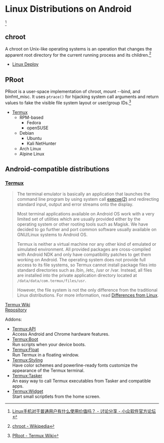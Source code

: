 # Linux Distributions on Android
[^appinn]

[^appinn]: [Linux手机对于普通用户有什么使用价值吗？ - 讨论分享 - 小众软件官方论坛](https://meta.appinn.net/t/topic/34966)

## chroot
A chroot on Unix-like operating systems is an operation that changes the apparent root directory for the current running process and its children.[^chroot-wiki]

- [Linux Deploy](https://github.com/meefik/linuxdeploy)

[^chroot-wiki]: [chroot - Wikipedia](https://en.wikipedia.org/wiki/Chroot)

## PRoot
PRoot is a user-space implementation of chroot, mount --bind, and binfmt_misc. It uses `ptrace()` for hijacking system call arguments and return values to fake the visible file system layout or user/group IDs.[^proot-wiki]

- [Termux](https://wiki.termux.com/wiki/PRoot)
  - RPM-based
    - Fedora
    - openSUSE
  - Debian
    - Ubuntu
    - Kali NetHunter
  - Arch Linux
  - Alpine Linux

[^proot-wiki]: [PRoot - Termux Wiki](https://wiki.termux.com/wiki/PRoot)

## Android-compatible distributions
### [Termux](https://termux.dev)
> The terminal emulator is basically an application that launches the command line program by using system call [execve(2)](https://www.man7.org/linux/man-pages/man2/execve.2.html) and redirecting standard input, output and error streams onto the display.
> 
> Most terminal applications available on Android OS work with a very limited set of utilities which are usually provided either by the operating system or other rooting tools such as Magisk. We have decided to go further and port common software usually available on GNU/Linux systems to Android OS.
> 
> Termux is neither a virtual machine nor any other kind of emulated or simulated environment. All provided packages are cross-compiled with Android NDK and only have compatibility patches to get them working on Android. The operating system does not provide full access to its file systems, so Termux cannot install package files into standard directories such as /bin, /etc, /usr or /var. Instead, all files are installed into the private application directory located at `/data/data/com.termux/files/usr`.
> 
> However, the file system is not the only difference from the traditional Linux distributions. For more information, read [Differences from Linux](https://wiki.termux.com/wiki/Differences_from_Linux).

[Termux Wiki](https://wiki.termux.com/wiki/Main_Page)  
[Repository](https://github.com/termux/termux-app)

Addons:
- [Termux:API](https://wiki.termux.com/wiki/Termux:API)  
  Access Android and Chrome hardware features.
- [Termux:Boot](https://wiki.termux.com/wiki/Termux:Boot)  
  Run scripts when your device boots.
- [Termux:Float](https://wiki.termux.com/wiki/Termux:Float)  
  Run Termux in a floating window.
- [Termux:Styling](https://wiki.termux.com/wiki/Termux:Styling)  
  Have color schemes and powerline-ready fonts customize the appearance of the Termux terminal.
- [Termux:Tasker](https://wiki.termux.com/wiki/Termux:Tasker)  
  An easy way to call Termux executables from Tasker and compatible apps.
- [Termux:Widget](https://wiki.termux.com/wiki/Termux:Widget)  
  Start small scriptlets from the home screen.